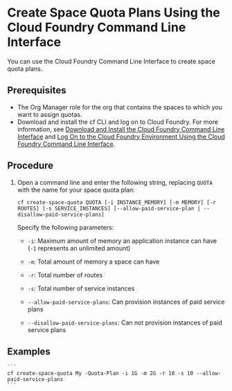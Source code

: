 <!-- loio504fde98e8bb4bff889e49d0b2f6c28b -->

# Create Space Quota Plans Using the Cloud Foundry Command Line Interface

You can use the Cloud Foundry Command Line Interface to create space quota plans.



<a name="loio504fde98e8bb4bff889e49d0b2f6c28b__prereq_qht_cmb_pbb"/>

## Prerequisites

-   The Org Manager role for the org that contains the spaces to which you want to assign quotas.
-   Download and install the cf CLI and log on to Cloud Foundry. For more information, see [Download and Install the Cloud Foundry Command Line Interface](download-and-install-the-cloud-foundry-command-line-interface-4ef907a.md) and [Log On to the Cloud Foundry Environment Using the Cloud Foundry Command Line Interface](log-on-to-the-cloud-foundry-environment-using-the-cloud-foundry-command-line-interface-7a37d66.md).




## Procedure

1.  Open a command line and enter the following string, replacing `QUOTA` with the name for your space quota plan:

    ```
    cf create-space-quota QUOTA [-i INSTANCE_MEMORY] [-m MEMORY] [-r ROUTES] [-s SERVICE_INSTANCES] [--allow-paid-service-plan | --disallow-paid-service-plans]
    ```

    Specify the following parameters:

    -   `-i`: Maximum amount of memory an application instance can have \(`-1` represents an unlimited amount\)

    -   `-m`: Total amount of memory a space can have
    -   `-r`: Total number of routes
    -   `-s`: Total number of service instances
    -   `--allow-paid-service-plans`: Can provision instances of paid service plans
    -    `--disallow-paid-service-plans`: Can not provision instances of paid service plans


## Examples

    ```
    cf create-space-quota My -Quota-Plan -i 1G -m 2G -r 10 -s 10 --allow-paid-service-plans
    ```


